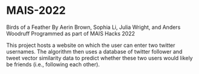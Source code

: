 # MAIS-2022
Birds of a Feather
By Aerin Brown, Sophia Li, Julia Wright, and Anders Woodruff
Programmed as part of MAIS Hacks 2022

This project hosts a website on which the user can enter two twitter usernames. The algorithm then uses a database of twitter follower and tweet vector 
similarity data to predict whether these two users would likely be friends (i.e., following each other). 
